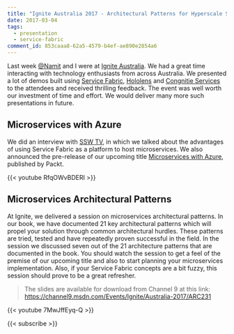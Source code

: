```yaml
---
title: "Ignite Australia 2017 - Architectural Patterns for Hyperscale Service Fabric Implementations"
date: 2017-03-04
tags:
  - presentation
  - service-fabric
comment_id: 853caaa8-62a5-4579-b4ef-ae890e2854a6
---
```


Last week [@Namit](http://namit.me/) and I were at [Ignite Australia](https://msftignite.com.au/). We had a great time interacting with technology enthusiasts from across Australia. We presented a lot of demos built using [Service Fabric](https://azure.microsoft.com/en-au/services/service-fabric/), [Hololens](https://www.microsoft.com/microsoft-hololens/en-us) and [Congnitie Services](https://www.microsoft.com/cognitive-services/en-us/apis) to the attendees and received thrilling feedback. The event was well worth our investment of time and effort. We would deliver many more such presentations in future.

## Microservices with Azure

We did an interview with [SSW TV](https://www.youtube.com/user/sswtechtalks), in which we talked about the advantages of using Service Fabric as a platform to host microservices. We also announced the pre-release of our upcoming title [Microservices with Azure](http://microserviceswithazure.com), published by Packt.

{{< youtube RfqOWvBDERI >}}

## Microservices Architectural Patterns

At Ignite, we delivered a session on microservices architectural patterns. In our book, we have documented 21 key architectural patterns which will propel your solution through common architectural hurdles. These patterns are tried, tested and have repeatedly proven successful in the field. In the session we discussed seven out of the 21 architecture patterns that are documented in the book. You should watch the session to get a feel of the premise of our upcoming title and also to start planning your microservices implementation. Also, if your Service Fabric concepts are a bit fuzzy, this session should prove to be a great refresher.

> The slides are available for download from Channel 9 at this link: https://channel9.msdn.com/Events/Ignite/Australia-2017/ARC231

{{< youtube 7MwJffEyq-Q >}}

{{< subscribe >}}
